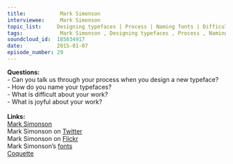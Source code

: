```yaml
--- 
title:           Mark Simonson 
interviewee:     Mark Simonson 
topic_list:     Designing typefaces | Process | Naming fonts | Difficulties & joys
tags:            Mark Simonson , Designing typefaces , Process , Naming fonts , Difficulties  joys
soundcloud_id:  185034917
date:           2015-01-07
episode_number: 29
---
```


<p class="show_notes_display"><b>Questions:</b><br>- Can you talk us through your process when you design a new typeface?<br>- How do you name your typefaces?<br>- What is difficult about your work?<br>- What is joyful about your work?<br><br><b>Links:</b><br><a rel="nofollow" target="_blank" href="http://www.marksimonson.com/">Mark Simonson</a><br>Mark Simonson on <a rel="nofollow" target="_blank" href="https://twitter.com/marksimonson">Twitter</a><br>Mark Simonson on <a rel="nofollow" target="_blank" href="https://www.flickr.com/people/62468024@N00/">Flickr</a><br>Mark Simonson’s <a rel="nofollow" target="_blank" href="http://www.marksimonson.com/fonts">fonts</a><br><a rel="nofollow" target="_blank" href="http://www.marksimonson.com/fonts/view/coquette">Coquette</a><br><br><br><br><br></p>
